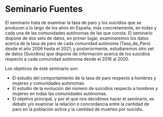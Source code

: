 # Seminario Fuentes
El seminario trata de examinar la tasa de paro y los suicidios que se producen a lo largo de los años en España, más concretamente, en todas y cada una de las comunidades autónomas de las que consta. 
El seminario dispone de dos sets de datos, en primer lugar, examinaremos los datos acerca de la tasa de paro de cada comunidad autónoma (Tasa_de_Paro) desde el año 2006 hasta el 2021; y posteriormente, estudiaremos otro set de datos (Suicidios) que dispone de información acerca de los suicidios respecto a cada comunidad autónoma desde el 2016 al 2020.

Los objetivos de este seminario son:
- El estudio del comportamiento de la tasa de paro respecto a hombres y mujeres y comunidades autonomas.
- El estudio de la evolución del número de suicidios respecto a hombres y mujeres en todas las comunidades autónomas.
- El objetivo principal, y por el que nos decidimos hacer el seminario, es debatir y/o examinar la relación o concordancia entre la cantidad de paro en la población activa y la cantidad de muertes por suicidio.
